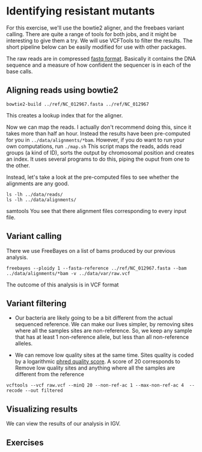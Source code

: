 # Identifying resistant mutants

For this exercise, we'll use the bowtie2 aligner, and the freebaes  variant calling. There are quite a range of tools for both jobs, and it might be interesting to give them a try. We will use VCFTools to filter the results. The short pipeline below can be easily modified for use with other packages.

The raw reads are in compressed [fastq format](http://en.wikipedia.org/wiki/FASTQ_format). Basically it contains the DNA sequence and a measure of how confident the sequencer is in each of the base calls.

## Aligning reads using bowtie2

```
bowtie2-build ../ref/NC_012967.fasta ../ref/NC_012967
```

This creates a lookup index that for the aligner.

Now we can map the reads. I actually don't recommend doing this, since it takes more than half an hour. Instead the results have been pre-computed for you in ```../data/alignments/*bam```. However, if you do want to run your own computations, run  ```./map.sh``` This script maps the reads, adds read groups (a kind of ID), sorts the output by chromosomal position and creates an index. It uses several programs to do this, piping the ouput from one to the other.



Instead, let's take a look at the pre-computed files to see whether the alignments are any good. 

```
ls -lh ../data/reads/
ls -lh ../data/alignments/
```
samtools 
You see that there alignment files corresponding to every input file.

## Variant calling

There we use FreeBayes on a list of bams produced by our previous analysis.

```
freebayes --ploidy 1 --fasta-reference ../ref/NC_012967.fasta --bam ../data/alignments/*bam -v ../data/var/raw.vcf
```

The outcome of this analysis is in VCF format

## Variant filtering

- Our bacteria are likely going to be a bit different from the actual sequenced reference. We can make our lives simpler, by removing sites where all the samples sites are non-reference. So, we keep any sample that has at least 1 non-reference allele, but less than all non-reference alleles.

-  We can remove low quality sites at the same time. Sites quality is coded by a logarithmic [phred quality score](http://en.wikipedia.org/wiki/Phred_quality_score). A score of 20 corresponds to 
Remove low quality sites and anything where all the samples are different from the reference
```
vcftools --vcf raw.vcf --minQ 20 --non-ref-ac 1 --max-non-ref-ac 4  --recode --out filtered
```

## Visualizing results

We can view the results of our analysis in IGV.

## Exercises

